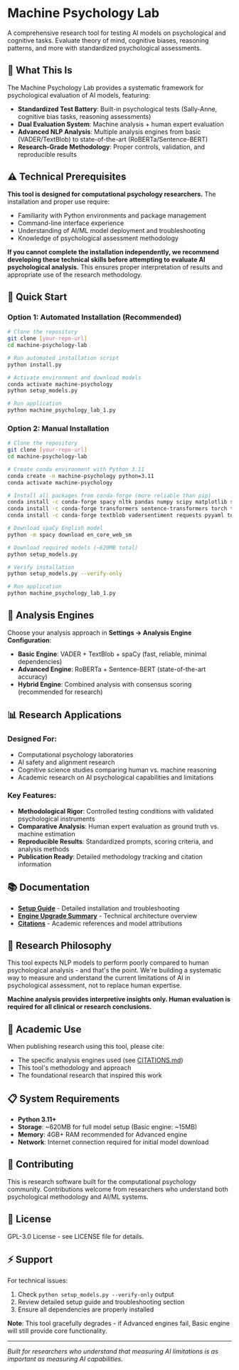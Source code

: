 # Machine Psychology Lab

A comprehensive research tool for testing AI models on psychological and cognitive tasks. Evaluate theory of mind, cognitive biases, reasoning patterns, and more with standardized psychological assessments.

## 🧠 What This Is

The Machine Psychology Lab provides a systematic framework for psychological evaluation of AI models, featuring:

- **Standardized Test Battery**: Built-in psychological tests (Sally-Anne, cognitive bias tasks, reasoning assessments)
- **Dual Evaluation System**: Machine analysis + human expert evaluation
- **Advanced NLP Analysis**: Multiple analysis engines from basic (VADER/TextBlob) to state-of-the-art (RoBERTa/Sentence-BERT)
- **Research-Grade Methodology**: Proper controls, validation, and reproducible results

## ⚠️ Technical Prerequisites

**This tool is designed for computational psychology researchers.** The installation and proper use require:

- Familiarity with Python environments and package management
- Command-line interface experience
- Understanding of AI/ML model deployment and troubleshooting
- Knowledge of psychological assessment methodology

**If you cannot complete the installation independently, we recommend developing these technical skills before attempting to evaluate AI psychological analysis.** This ensures proper interpretation of results and appropriate use of the research methodology.

## 🚀 Quick Start

### Option 1: Automated Installation (Recommended)
```bash
# Clone the repository
git clone [your-repo-url]
cd machine-psychology-lab

# Run automated installation script
python install.py

# Activate environment and download models
conda activate machine-psychology
python setup_models.py

# Run application
python machine_psychology_lab_1.py
```

### Option 2: Manual Installation
```bash
# Clone the repository
git clone [your-repo-url]
cd machine-psychology-lab

# Create conda environment with Python 3.11
conda create -n machine-psychology python=3.11
conda activate machine-psychology

# Install all packages from conda-forge (more reliable than pip)
conda install -c conda-forge spacy nltk pandas numpy scipy matplotlib scikit-learn
conda install -c conda-forge transformers sentence-transformers torch torchvision torchaudio
conda install -c conda-forge textblob vadersentiment requests pyyaml tqdm

# Download spaCy English model
python -m spacy download en_core_web_sm

# Download required models (~620MB total)
python setup_models.py

# Verify installation
python setup_models.py --verify-only

# Run application
python machine_psychology_lab_1.py
```

## 🔧 Analysis Engines

Choose your analysis approach in **Settings → Analysis Engine Configuration**:

- **Basic Engine**: VADER + TextBlob + spaCy (fast, reliable, minimal dependencies)
- **Advanced Engine**: RoBERTa + Sentence-BERT (state-of-the-art accuracy)
- **Hybrid Engine**: Combined analysis with consensus scoring (recommended for research)

## 📊 Research Applications

### Designed For:
- Computational psychology laboratories
- AI safety and alignment research
- Cognitive science studies comparing human vs. machine reasoning
- Academic research on AI psychological capabilities and limitations

### Key Features:
- **Methodological Rigor**: Controlled testing conditions with validated psychological instruments
- **Comparative Analysis**: Human expert evaluation as ground truth vs. machine estimation
- **Reproducible Results**: Standardized prompts, scoring criteria, and analysis methods
- **Publication Ready**: Detailed methodology tracking and citation information

## 📚 Documentation

- **[Setup Guide](SETUP_GUIDE.md)** - Detailed installation and troubleshooting
- **[Engine Upgrade Summary](ENGINE_UPGRADE_SUMMARY.md)** - Technical architecture overview
- **[Citations](CITATIONS.md)** - Academic references and model attributions

## 🎯 Research Philosophy

This tool expects NLP models to perform poorly compared to human psychological analysis - and that's the point. We're building a systematic way to measure and understand the current limitations of AI in psychological assessment, not to replace human expertise.

**Machine analysis provides interpretive insights only. Human evaluation is required for all clinical or research conclusions.**

## 🔬 Academic Use

When publishing research using this tool, please cite:
- The specific analysis engines used (see [CITATIONS.md](CITATIONS.md))
- This tool's methodology and approach
- The foundational research that inspired this work

## 📋 System Requirements

- **Python 3.11+**
- **Storage**: ~620MB for full model setup (Basic engine: ~15MB)
- **Memory**: 4GB+ RAM recommended for Advanced engine
- **Network**: Internet connection required for initial model download

## 🤝 Contributing

This is research software built for the computational psychology community. Contributions welcome from researchers who understand both psychological methodology and AI/ML systems.

## 📄 License

GPL-3.0 License - see LICENSE file for details.

## ⚡ Support

For technical issues:
1. Check `python setup_models.py --verify-only` output
2. Review detailed setup guide and troubleshooting section
3. Ensure all dependencies are properly installed

**Note**: This tool gracefully degrades - if Advanced engines fail, Basic engine will still provide core functionality.

---

*Built for researchers who understand that measuring AI limitations is as important as measuring AI capabilities.*
